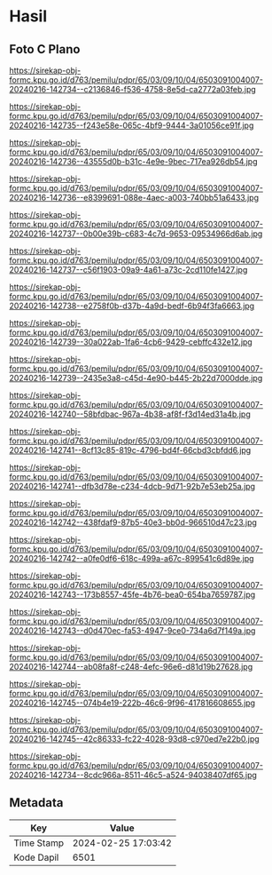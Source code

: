 # Hasil

## Foto C Plano

https://sirekap-obj-formc.kpu.go.id/d763/pemilu/pdpr/65/03/09/10/04/6503091004007-20240216-142734--c2136846-f536-4758-8e5d-ca2772a03feb.jpg

https://sirekap-obj-formc.kpu.go.id/d763/pemilu/pdpr/65/03/09/10/04/6503091004007-20240216-142735--f243e58e-065c-4bf9-9444-3a01056ce91f.jpg

https://sirekap-obj-formc.kpu.go.id/d763/pemilu/pdpr/65/03/09/10/04/6503091004007-20240216-142736--43555d0b-b31c-4e9e-9bec-717ea926db54.jpg

https://sirekap-obj-formc.kpu.go.id/d763/pemilu/pdpr/65/03/09/10/04/6503091004007-20240216-142736--e8399691-088e-4aec-a003-740bb51a6433.jpg

https://sirekap-obj-formc.kpu.go.id/d763/pemilu/pdpr/65/03/09/10/04/6503091004007-20240216-142737--0b00e39b-c683-4c7d-9653-09534966d6ab.jpg

https://sirekap-obj-formc.kpu.go.id/d763/pemilu/pdpr/65/03/09/10/04/6503091004007-20240216-142737--c56f1903-09a9-4a61-a73c-2cd110fe1427.jpg

https://sirekap-obj-formc.kpu.go.id/d763/pemilu/pdpr/65/03/09/10/04/6503091004007-20240216-142738--e2758f0b-d37b-4a9d-bedf-6b94f3fa6663.jpg

https://sirekap-obj-formc.kpu.go.id/d763/pemilu/pdpr/65/03/09/10/04/6503091004007-20240216-142739--30a022ab-1fa6-4cb6-9429-cebffc432e12.jpg

https://sirekap-obj-formc.kpu.go.id/d763/pemilu/pdpr/65/03/09/10/04/6503091004007-20240216-142739--2435e3a8-c45d-4e90-b445-2b22d7000dde.jpg

https://sirekap-obj-formc.kpu.go.id/d763/pemilu/pdpr/65/03/09/10/04/6503091004007-20240216-142740--58bfdbac-967a-4b38-af8f-f3d14ed31a4b.jpg

https://sirekap-obj-formc.kpu.go.id/d763/pemilu/pdpr/65/03/09/10/04/6503091004007-20240216-142741--8cf13c85-819c-4796-bd4f-66cbd3cbfdd6.jpg

https://sirekap-obj-formc.kpu.go.id/d763/pemilu/pdpr/65/03/09/10/04/6503091004007-20240216-142741--dfb3d78e-c234-4dcb-9d71-92b7e53eb25a.jpg

https://sirekap-obj-formc.kpu.go.id/d763/pemilu/pdpr/65/03/09/10/04/6503091004007-20240216-142742--438fdaf9-87b5-40e3-bb0d-966510d47c23.jpg

https://sirekap-obj-formc.kpu.go.id/d763/pemilu/pdpr/65/03/09/10/04/6503091004007-20240216-142742--a0fe0df6-618c-499a-a67c-899541c6d89e.jpg

https://sirekap-obj-formc.kpu.go.id/d763/pemilu/pdpr/65/03/09/10/04/6503091004007-20240216-142743--173b8557-45fe-4b76-bea0-654ba7659787.jpg

https://sirekap-obj-formc.kpu.go.id/d763/pemilu/pdpr/65/03/09/10/04/6503091004007-20240216-142743--d0d470ec-fa53-4947-9ce0-734a6d7f149a.jpg

https://sirekap-obj-formc.kpu.go.id/d763/pemilu/pdpr/65/03/09/10/04/6503091004007-20240216-142744--ab08fa8f-c248-4efc-96e6-d81d19b27628.jpg

https://sirekap-obj-formc.kpu.go.id/d763/pemilu/pdpr/65/03/09/10/04/6503091004007-20240216-142745--074b4e19-222b-46c6-9f96-417816608655.jpg

https://sirekap-obj-formc.kpu.go.id/d763/pemilu/pdpr/65/03/09/10/04/6503091004007-20240216-142745--42c86333-fc22-4028-93d8-c970ed7e22b0.jpg

https://sirekap-obj-formc.kpu.go.id/d763/pemilu/pdpr/65/03/09/10/04/6503091004007-20240216-142734--8cdc966a-8511-46c5-a524-94038407df65.jpg


## Metadata

| Key        | Value               |
| ---------- | ------------------- |
| Time Stamp | 2024-02-25 17:03:42 |
| Kode Dapil | 6501                |



